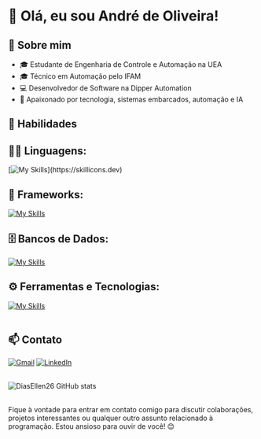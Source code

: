 # 👋 Olá, eu sou André de Oliveira!

## 💼 Sobre mim

- 🎓 Estudante de Engenharia de Controle e Automação na UEA
- 🎓 Técnico em Automação pelo IFAM
- 💻 Desenvolvedor de Software na Dipper Automation
- 🌱 Apaixonado por tecnologia, sistemas embarcados, automação e IA

## 🚀 Habilidades

## 👨‍💻 Linguagens: 
[![My Skills](https://skillicons.dev/icons?i=python,c,cpp,)](https://skillicons.dev)

## 🧰 Frameworks: 
[![My Skills](https://skillicons.dev/icons?i=flask,arduino,tensorflow,pytorch)](https://skillicons.dev)

## 🗄️ Bancos de Dados: 
[![My Skills](https://skillicons.dev/icons?i=postgres,mysql,mongodb)](https://skillicons.dev)
## ⚙️ Ferramentas e Tecnologias:
[![My Skills](https://skillicons.dev/icons?i=git,github,visualstudio,docker,matlab,aws,grafana,postman,raspberrypi)](https://skillicons.dev)<br><br>

## 📫 Contato

[![Gmail](https://img.shields.io/badge/-Email-D14836?style=flat&logo=Gmail&logoColor=white)](mailto:andredeoliveiras@gmail.com)
[![LinkedIn](https://img.shields.io/badge/-LinkedIn-blue?style=flat&logo=Linkedin&logoColor=white)](https://www.linkedin.com/in/andredeoliveiras/)
<br><br>

![DiasEllen26 GitHub stats](https://github-readme-stats.vercel.app/api?username=DiasEllen26&show_icons=true&theme=dark) <br><br>

Fique à vontade para entrar em contato comigo para discutir colaborações, projetos interessantes ou qualquer outro assunto relacionado à programação. Estou ansioso para ouvir de você! 😊

